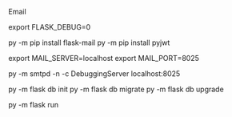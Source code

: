 Email

export FLASK_DEBUG=0

py -m pip install flask-mail
py -m pip install pyjwt

export MAIL_SERVER=localhost
export MAIL_PORT=8025

py -m smtpd -n -c DebuggingServer localhost:8025

py -m flask db init
py -m flask db migrate
py -m flask db upgrade

py -m flask run